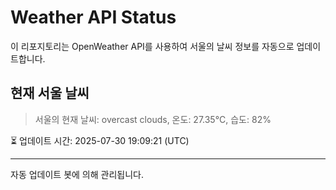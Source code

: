 
# Weather API Status

이 리포지토리는 OpenWeather API를 사용하여 서울의 날씨 정보를 자동으로 업데이트합니다.

## 현재 서울 날씨
> 서울의 현재 날씨: overcast clouds, 온도: 27.35°C, 습도: 82%

⏳ 업데이트 시간: 2025-07-30 19:09:21 (UTC)

---
자동 업데이트 봇에 의해 관리됩니다.
